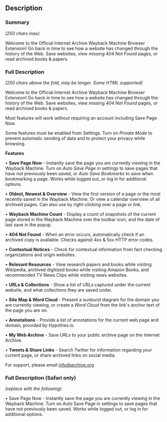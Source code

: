 ## Description

### Summary

_(250 chars max)_

Welcome to the Official Internet Archive Wayback Machine Browser Extension! Go back in time to see how a website has changed through the history of the Web. Save websites, view missing 404 Not Found pages, or read archived books & papers.

### Full Description

_(250 chars above the fold, may be longer. Some HTML supported)_

Welcome to the Official Internet Archive Wayback Machine Browser Extension! Go back in time to see how a website has changed through the history of the Web. Save websites, view missing _404 Not Found_ pages, or read archived books & papers.

Most features will work without requiring an account including Save Page Now.

Some features must be enabled from Settings. Turn on _Private Mode_ to prevent automatic sending of data and to protect your privacy while browsing.

**Features**

• **Save Page Now** - Instantly save the page you are currently viewing in the Wayback Machine. Turn on _Auto Save Page_ in settings to save pages that have not previously been saved, or _Auto Save Bookmarks_ to save when bookmarking a page. Works while logged out, or log in for additional options.

• **Oldest, Newest & Overview** - View the first version of a page or the most recently saved in the Wayback Machine. Or view a calendar overview of all archived pages. Can also use by right-clicking over a page or link.

• **Wayback Machine Count** - Display a count of snapshots of the current page stored in the Wayback Machine over the toolbar icon, and the date of last save in the popup.

• **404 Not Found** - When an error occurs, automatically check if an archived copy is available. Checks against 4xx & 5xx HTTP error codes.

• **Contextual Notices** - Check for contextual information from fact checking organizations and origin websites.

• **Relevant Resources** - View research papers and books while visiting Wikipedia, archived digitized books while visiting Amazon Books, and recommended TV News Clips while visiting news websites.

• **URLs & Collections** - Show a list of URLs captured under the current website, and what collections they are saved under.

• **Site Map & Word Cloud** - Present a sunburst diagram for the domain you are currently viewing, or create a _Word Cloud_ from the link's anchor text of the page you are on.

• **Annotations** - Provide a list of annotations for the current web page and domain, provided by Hypothes.is.

• **My Web Archive** - Save URLs to your public archive page on the Internet Archive.

• **Tweets & Share Links** - Search Twitter for information regarding your current page, or share archived links on social media.

For support, please email info@archive.org

### Full Description (Safari only)

_(replace with the following)_

• Save Page Now - Instantly save the page you are currently viewing in the Wayback Machine. Turn on Auto Save Page in settings to save pages that have not previously been saved. Works while logged out, or log in for additional options.
